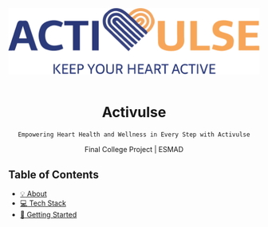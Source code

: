 <div align="center" id="top">
  <img src="./images/Logo.png" width="600" alt="activulse-logo">
  <br/>
    <br/>
  <h1>Activulse</h1>
  <p>
    
    Empowering Heart Health and Wellness in Every Step with Activulse
  
  </p>
    
  <span>Final College Project | ESMAD</span>
</div>

## Table of Contents

- [:bulb: About](#about)
- [:computer: Tech Stack](#tech-stack)
- [:rocket: Getting Started](#getting-started)
